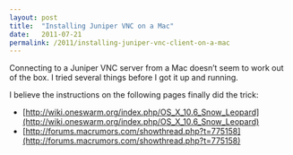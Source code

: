 ```yaml
---
layout: post
title:  "Installing Juniper VNC on a Mac"
date:   2011-07-21
permalink: /2011/installing-juniper-vnc-client-on-a-mac
---
```


Connecting to a Juniper VNC server from a Mac doesn’t seem to work out of the box.
I tried several things before I got it up and running.

I believe the instructions on the following pages finally did the trick:

* [http://wiki.oneswarm.org/index.php/OS_X_10.6_Snow_Leopard](http://wiki.oneswarm.org/index.php/OS_X_10.6_Snow_Leopard)
* [http://forums.macrumors.com/showthread.php?t=775158](http://forums.macrumors.com/showthread.php?t=775158)
